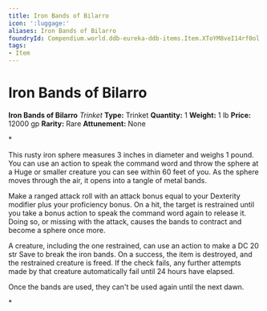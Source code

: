 ```yaml
---
title: Iron Bands of Bilarro
icon: ':luggage:'
aliases: Iron Bands of Bilarro
foundryId: Compendium.world.ddb-eureka-ddb-items.Item.XToYM8veI14rf0ol
tags:
- Item
---
```


# Iron Bands of Bilarro

**Iron Bands of Bilarro**
_Trinket_
**Type:** Trinket
**Quantity:** 1
**Weight:** 1 lb
**Price:** 12000 gp
**Rarity:** Rare
**Attunement:** None

*<p>This rusty iron sphere measures 3 inches in diameter and weighs 1 pound. You can use an action to speak the command word and throw the sphere at a Huge or smaller creature you can see within 60 feet of you. As the sphere moves through the air, it opens into a tangle of metal bands.

Make a ranged attack roll with an attack bonus equal to your Dexterity modifier plus your proficiency bonus. On a hit, the target is restrained until you take a bonus action to speak the command word again to release it. Doing so, or missing with the attack, causes the bands to contract and become a sphere once more.

A creature, including the one restrained, can use an action to make a DC 20 str Save to break the iron bands. On a success, the item is destroyed, and the restrained creature is freed. If the check fails, any further attempts made by that creature automatically fail until 24 hours have elapsed.

Once the bands are used, they can't be used again until the next dawn.</p>*